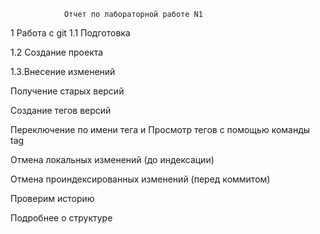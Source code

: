 ﻿				Отчет по лабораторной работе N1
1 Работа с git 
1.1	Подготовка
 
1.2	Создание проекта
 
1.3.Внесение изменений
 
Получение старых версий
 
 
Создание тегов версий
 
 
Переключение по имени тега и Просмотр тегов с помощью команды tag
 
Отмена локальных изменений (до индексации)
 
 
Отмена проиндексированных изменений (перед коммитом)
 
Проверим историю
 
 
Подробнее о структуре
 
 
 

 

 

 

 

 


 

 

 

 

 

 

 

 
 

 
 

 
